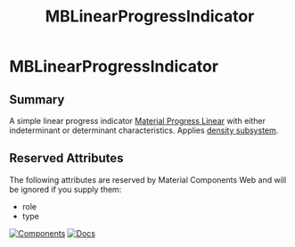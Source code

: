 ﻿---
uid: C.MBLinearProgressIndicator
title: MBLinearProgressIndicator
---
# MBLinearProgressIndicator

## Summary

A simple linear progress indicator
[Material Progress Linear](https://material-web.dev/components/linear-progress/)
with either indeterminant or determinant characteristics.
Applies [density subsystem](xref:A.Density).

## Reserved Attributes

The following attributes are reserved by Material Components Web and will be ignored if you supply them:

- role
- type

[![Components](https://img.shields.io/static/v1?label=Components&message=Core&color=blue)](xref:A.CoreComponents)
[![Docs](https://img.shields.io/static/v1?label=API%20Documentation&message=MBProgressIndicator&color=brightgreen)](xref:Material.Blazor.MBProgressIndicator)
